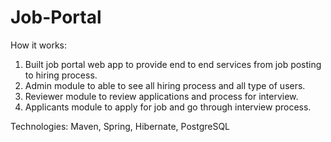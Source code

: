 # Job-Portal

How it works:
1. Built job portal web app to provide end to end services from job posting to hiring process. 
2. Admin module to able to see all hiring process and all type of users.
3. Reviewer module to review applications and process for interview.
4. Applicants module to apply for job and go through interview process.

Technologies: Maven, Spring, Hibernate, PostgreSQL
